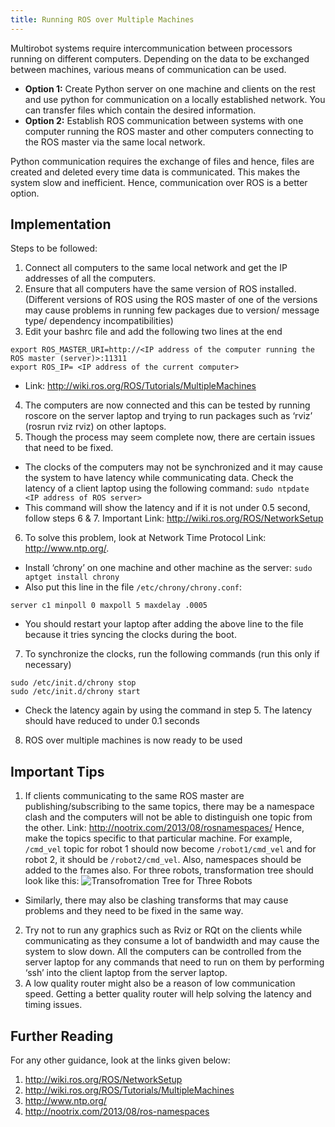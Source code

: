 ```yaml
---
title: Running ROS over Multiple Machines
---
```

Multi­robot systems require intercommunication between processors running on different
computers. Depending on the data to be exchanged between machines, various means of
communication can be used.
- **Option 1:** Create Python server on one machine and clients on the rest and use python for communication on a locally established network. You can transfer files which contain the desired information.
- **Option 2:** Establish ROS communication between systems with one computer running the ROS master and other computers connecting to the ROS master via the same local network.

Python communication requires the exchange of files and hence, files are created and deleted every time data is communicated. This makes the system slow and inefficient. Hence, communication over ROS is a better option.

## Implementation
Steps to be followed:
1. Connect all computers to the same local network and get the IP addresses of all the
computers.
2. Ensure that all computers have the same version of ROS installed. (Different versions of
ROS using the ROS master of one of the versions may cause problems in running few
packages due to version/ message type/ dependency incompatibilities)
3. Edit your bashrc file and add the following two lines at the end

```
export ROS_MASTER_URI=http://<IP address of the computer running the ROS master (server)>:11311
export ROS_IP= <IP address of the current computer>
```

  - Link: http://wiki.ros.org/ROS/Tutorials/MultipleMachines

4. The computers are now connected and this can be tested by running roscore on the server
laptop and trying to run packages such as ‘rviz’ (rosrun rviz rviz) on other laptops.
5. Though the process may seem complete now, there are certain issues that need to be fixed.
  - The clocks of the computers may not be synchronized and it may cause the system to have
latency while communicating data. Check the latency of a client laptop using the following
command: `sudo ntpdate <IP address of ROS server>`
  - This command will show the latency and if it is not under 0.5 second, follow steps 6­ & 7. Important Link: http://wiki.ros.org/ROS/NetworkSetup
6. To solve this problem, look at Network Time Protocol Link: http://www.ntp.org/.
  - Install ‘chrony’ on one machine and other machine as the server: `sudo apt­get install chrony`
  - Also put this line in the file `/etc/chrony/chrony.conf`:

  ```
  server c1 minpoll 0 maxpoll 5 maxdelay .0005
  ```
  - You should restart your laptop after adding the above line to the file because it tries syncing the clocks during the boot.
7. To synchronize the clocks, run the following commands (run this only if necessary)
```
sudo /etc/init.d/chrony stop
sudo /etc/init.d/chrony start
```
  - Check the latency again by using the command in step 5. The latency should have reduced to under 0.1 seconds
8. ROS over multiple machines is now ready to be used

## Important Tips
1. If clients communicating to the same ROS master are publishing/subscribing to the same
topics, there may be a namespace clash and the computers will not be able to distinguish one topic from the other. Link: http://nootrix.com/2013/08/ros­namespaces/
Hence, make the topics specific to that particular machine. For example, `/cmd_vel` topic for robot 1 should now become `/robot1/cmd_vel` and for robot 2, it should be `/robot2/cmd_vel`. Also, namespaces should be added to the frames also. For three robots, transformation tree should look like this:
![Transofromation Tree for Three Robots](assets/ROSDistributed-1b70c.png)
  - Similarly, there may also be clashing transforms that may cause problems and they need to be fixed in the same way.
2. Try not to run any graphics such as Rviz or RQt on the clients while communicating as they consume a lot of bandwidth and may cause the system to slow down.
All the computers can be controlled from the server laptop for any commands that need to run on them by performing ‘ssh’ into the client laptop from the server laptop.
3. A low quality router might also be a reason of low communication speed. Getting a better
quality router will help solving the latency and timing issues.

## Further Reading
For any other guidance, look at the links given below:
1. http://wiki.ros.org/ROS/NetworkSetup
2. http://wiki.ros.org/ROS/Tutorials/MultipleMachines
3. http://www.ntp.org/
4. http://nootrix.com/2013/08/ros­-namespaces
